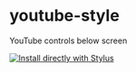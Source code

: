 # youtube-style
YouTube controls below screen

[![Install directly with Stylus](https://img.shields.io/badge/Install%20directly%20with-Stylus-00adad.svg)](https://github.com/skyme5/youtube-style/raw/main/youtube-controls.user.css)
